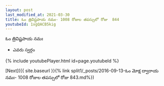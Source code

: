 ```yaml
---
layout: post
last_modified_at: 2021-03-30
title: ఓం త్రివిష్టపాయ నమః- 1008 రోజుల తపస్సులో రోజు  844
youtubeId: 1xgQACB5kig
---
```

 
 
 ఓం త్రివిష్టపాయ నమః  
 
 -  ఎవరు స్వర్గం 
 
  
 
  
 
 
 
 
 
 


{% include youtubePlayer.html id=page.youtubeId %}
 
[Next]({{ site.baseurl }}{% link  split1/_posts/2016-09-13-ఓం మోక్ష ద్వారాయ నమః- 1008 రోజుల తపస్సులో రోజు  843.md%})
 
